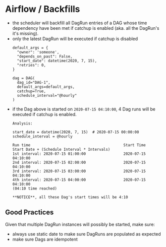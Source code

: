 # Airflow / Backfills

- the scheduler will backfill all DagRun entries of a DAG whose time dependency have been met if catchup is enabled (aka. all the DagRun's it's missing).
- only the latest DagRun will be executed if catchup is disabled
  ```
  default_args = {
    "owner": 'someone',
    "depends_on_past": False,
    "start_date": datetime(2020, 7, 15),
    "retries": 0,
  }

  dag = DAG(
    dag_id="DAG-1",
    default_args=default_args,
    catchup=True,
    schedule_interval="@hourly"
  )
  ```
- if the Dag above is started on `2020-07-15 04:10:00`, 4 Dag runs will be executed if catchup is enabled.
  ```
  Analysis:

  start_date = datetime(2020, 7, 15)  # 2020-07-15 00:00:00
  schedule_interval = @hourly

  Run time                                          Start Time
  Start Date + (Schedule Interval * Intervals)
  1st interval: 2020-07-15 01:00:00                 2020-07-15 04:10:00
  2nd interval: 2020-07-15 02:00:00                 2020-07-15 04:10:00
  3rd interval: 2020-07-15 03:00:00                 2020-07-15 04:10:00
  4th interval: 2020-07-15 04:00:00                 2020-07-15 04:10:00
  (04:10 time reached)

  **NOTICE**, all these Dag's start times will be 4:10
  ```

## Good Practices

Given that multiple DagRun instances will possibly be started, make sure:
- always use static date to make sure DagRuns are populated as expected
- make sure Dags are idempotent
